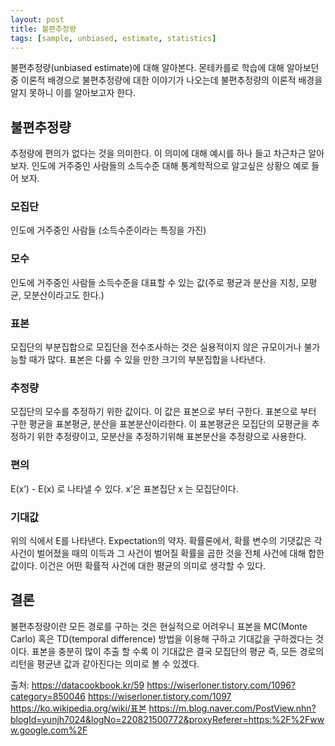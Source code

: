 ```yaml
---
layout: post
title: 불편추정량
tags: [sample, unbiased, estimate, statistics]
---
```


  불편추정량(unbiased estimate)에 대해 알아본다.
  몬테카를로 학습에 대해 알아보던 중 이론적 배경으로 불편추정량에 대한 이야기가 나오는데 불편추정량의 이론적 배경을 알지 못하니 이를 알아보고자 한다.

## 불편추정량
추정량에 편의가 없다는 것을 의미한다. 이 의미에 대해 예시를 하나 들고 차근차근 알아보자. 인도에 거주중인 사람들의 소득수준 대해 통계학적으로 알고싶은 상황으 예로 들어 보자.
### 모집단
인도에 거주중인 사람들 (소득수준이라는 특징을 가진)
### 모수
인도에 거주중인 사람들 소득수준을 대표할 수 있는 값(주로 평균과 분산을 지칭, 모평균, 모분산이라고도 한다.)
### 표본
모집단의 부분집합으로 모집단을 전수조사하는 것은 실용적이지 않은 규모이거나 불가능할 때가 많다. 표본은 다룰 수 있을 만한 크기의 부분집합을 나타낸다.
### 추정량
모집단의 모수를 추정하기 위한 값이다. 이 값은 표본으로 부터 구한다. 표본으로 부터 구한 평균을 표본평균, 분산을 표본분산이라한다. 이 표본평균은 모집단의 모평균을 추정하기 위한 추정량이고, 모분산을 추정하기위해 표본분산을 추정량으로 사용한다.
### 편의
E(x’) - E(x) 로 나타낼 수 있다. x’은 표본집단 x 는 모집단이다.
### 기대값
위의 식에서 E를 나타낸다. Expectation의 약자. 확률론에서, 확률 변수의 기댓값은 각 사건이 벌어졌을 때의 이득과 그 사건이 벌어질 확률을 곱한 것을 전체 사건에 대해 합한 값이다. 이건은 어떤 확률적 사건에 대한 평균의 의미로 생각할 수 있다.

## 결론
불편추정량이란 모든 경로를 구하는 것은 현실적으로 어려우니 표본을 MC(Monte Carlo) 혹은 TD(temporal difference) 방법을 이용해 구하고 기대값을 구하겠다는 것이다. 표본을 충분히 많이 추출 할 수록 이 기대값은 결국 모집단의 평균 즉, 모든 경로의 리턴을 평균낸 값과 같아진다는 의미로 볼 수 있겠다.
  
  
출처: https://datacookbook.kr/59
  https://wiserloner.tistory.com/1096?category=850046
  https://wiserloner.tistory.com/1097
  https://ko.wikipedia.org/wiki/표본
  https://m.blog.naver.com/PostView.nhn?blogId=yunjh7024&logNo=220821500772&proxyReferer=https:%2F%2Fwww.google.com%2F
